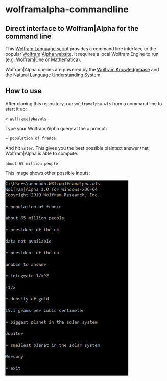 # wolframalpha-commandline

## Direct interface to Wolfram|Alpha for the command line

This [Wolfram Language script](http://www.wolfram.com/wolframscript/) provides a command line interface
to the popular [Wolfram|Alpha website](https://www.wolframalpha.com/). It requires a local Wolfram Engine
to run (e.g. [Wolfram|One](http://www.wolfram.com/wolfram-one/) or [Mathematica](http://www.wolfram.com/mathematica/)). 

Wolfram|Alpha queries are powered by the [Wolfram Knowledgebase](https://www.wolfram.com/knowledgebase/) and the 
[Natural Language Understanding System](https://www.wolfram.com/natural-language-understanding/).

## How to use

After cloning this repository, run `wolframalpha.wls` from a command line to start it up:

    > wolframalpha.wls

Type your Wolfram|Alpha query at the `=` prompt:

    = population of france

And hit `Enter`. This gives you the best possible plaintext answer that Wolfram|Alpha is able to compute:

    about 65 million people

This image shows other possible inputs:

![Sample](images/image-01.png)
